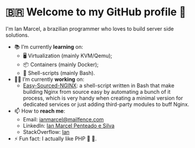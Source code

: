 # 🇧🇷️ Welcome to my GitHub profile 👋

I'm Ian Marcel, a brazilian programmer who loves to build server side solutions.

- 📚️ I’m currently **learning** on:
  - 🖥️ Virtualization (mainly KVM/Qemu);
  - 📦️ Containers (mainly Docker);
  - 📜️ Shell-scripts (mainly Bash).
- 🧑‍🏭️ I’m currently **working** on:
  - [Easy-Sourced-NGINX](https://github.com/Ian-Marcel/Easy-Sourced-NGINX): a shell-script written in Bash that make building Nginx from source easy by automating a bunch of it process, which is very handy when creating a minimal version for dedicated services or just adding third-party modules to buff Nginx.
- 📫 How to **reach me**:
	- Email: [ianmarcel@mailfence.com](mailto:ianmarcel@mailfence.com)
	- LinkedIn: [Ian Marcel Penteado e Silva](https://www.linkedin.com/in/ian-marcel-penteado/)
	- StackOverflow: [Ian](https://stackoverflow.com/users/23581034/ian)
- ⚡ Fun fact: I actually like PHP 💞️ 🐘️.

<!--

Here are some ideas to get you started:
- 👯 I’m looking to collaborate on ...
- 🤔 I’m looking for help with ...
- 💬 Ask me about ...

- 😄 Pronouns: ...
-->
	
